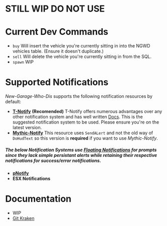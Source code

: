 # STILL WIP DO NOT USE

# Current Dev Commands
- `buy` Will insert the vehicle you're currently sitting in into the NGWD vehicles table. (Ensure it doesn't duplicate.)
- `sell` Will delete the vehicle you're currently sitting in from the SQL.
- `spawn` WIP

# Supported Notifications
*New-Garage-Who-Dis* supports the following notification resources by default:
- [**T-Notify**](https://github.com/TasoOneAsia/t-notify) **(Recomended)** T-Notify offers numerous advantages over any other notification system and has well written [Docs](https://docs.tasoagc.dev/#/). This is the suggested notification system to be used. Please ensure you're on the latest version.
- [**Mythic-Notify**](https://github.com/FlawwsX/mythic_notify) This resource uses `SendALert` and not the old way of `DoHudText` so this version is **required** if you want to use *Mythic-Notify*.

##### The below Notification Systems use [Floating Notifications](https://i.imgur.com/ZcDa6KV.jpg) for prompts since they lack simple persistant alerts while retaining their respective notifications for success/error notifications.
- [**pNotify**](https://forum.cfx.re/t/release-pnotify-in-game-js-notifications-using-noty/20659) 
- **ESX Notifications**

# Documentation
- WIP
- [Git Kraken](https://app.gitkraken.com/glo/board/YEU_GRdxdwARhoP7)
